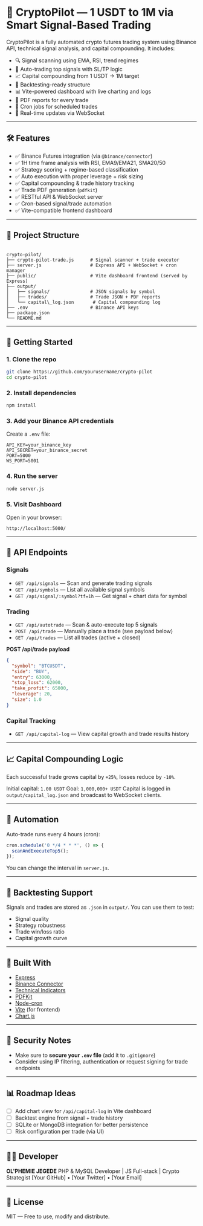
# 🚀 CryptoPilot — 1 USDT to 1M via Smart Signal-Based Trading

CryptoPilot is a fully automated crypto futures trading system using Binance API, technical signal analysis, and capital compounding. It includes:

- 🔍 Signal scanning using EMA, RSI, trend regimes
- 🤖 Auto-trading top signals with SL/TP logic
- 📈 Capital compounding from 1 USDT → 1M target
- 🧠 Backtesting-ready structure
- 📊 Vite-powered dashboard with live charting and logs
- 📁 PDF reports for every trade
- 🔄 Cron jobs for scheduled trades
- 📡 Real-time updates via WebSocket

---

## 🛠 Features

- ✅ Binance Futures integration (via `@binance/connector`)
- ✅ 1H time frame analysis with RSI, EMA9/EMA21, SMA20/50
- ✅ Strategy scoring + regime-based classification
- ✅ Auto execution with proper leverage + risk sizing
- ✅ Capital compounding & trade history tracking
- ✅ Trade PDF generation (`pdfkit`)
- ✅ RESTful API & WebSocket server
- ✅ Cron-based signal/trade automation
- ✅ Vite-compatible frontend dashboard

---

## 📂 Project Structure

```

crypto-pilot/
├── crypto-pilot-trade.js      # Signal scanner + trade executor
├── server.js                  # Express API + WebSocket + cron manager
├── public/                    # Vite dashboard frontend (served by Express)
├── output/
│   ├── signals/               # JSON signals by symbol
│   ├── trades/                # Trade JSON + PDF reports
│   └── capital\_log.json       # Capital compounding log
├── .env                       # Binance API keys
├── package.json
└── README.md

````

---

## 🚀 Getting Started

### 1. Clone the repo

```bash
git clone https://github.com/yourusername/crypto-pilot
cd crypto-pilot
````

### 2. Install dependencies

```bash
npm install
```

### 3. Add your Binance API credentials

Create a `.env` file:

```env
API_KEY=your_binance_key
API_SECRET=your_binance_secret
PORT=5000
WS_PORT=5001
```

### 4. Run the server

```bash
node server.js
```

### 5. Visit Dashboard

Open in your browser:

```
http://localhost:5000/
```

---

## 📡 API Endpoints

### Signals

* `GET /api/signals` — Scan and generate trading signals
* `GET /api/symbols` — List all available signal symbols
* `GET /api/signal/:symbol?tf=1h` — Get signal + chart data for symbol

### Trading

* `GET /api/autotrade` — Scan & auto-execute top 5 signals
* `POST /api/trade` — Manually place a trade (see payload below)
* `GET /api/trades` — List all trades (active + closed)

**POST /api/trade payload**

```json
{
  "symbol": "BTCUSDT",
  "side": "BUY",
  "entry": 63000,
  "stop_loss": 62000,
  "take_profit": 65000,
  "leverage": 20,
  "size": 1.0
}
```

### Capital Tracking

* `GET /api/capital-log` — View capital growth and trade results history

---

## 📈 Capital Compounding Logic

Each successful trade grows capital by `+25%`, losses reduce by `-10%`.

Initial capital: `1.00 USDT`
Goal: `1,000,000+ USDT`
Capital is logged in `output/capital_log.json` and broadcast to WebSocket clients.

---

## 🔄 Automation

Auto-trade runs every 4 hours (cron):

```js
cron.schedule('0 */4 * * *', () => {
  scanAndExecuteTop5();
});
```

You can change the interval in `server.js`.

---

## 🧪 Backtesting Support

Signals and trades are stored as `.json` in `output/`. You can use them to test:

* Signal quality
* Strategy robustness
* Trade win/loss ratio
* Capital growth curve

---

## 🧰 Built With

* [Express](https://expressjs.com/)
* [Binance Connector](https://github.com/binance/binance-connector-node)
* [Technical Indicators](https://www.npmjs.com/package/technicalindicators)
* [PDFKit](https://github.com/foliojs/pdfkit)
* [Node-cron](https://www.npmjs.com/package/node-cron)
* [Vite](https://vitejs.dev/) (for frontend)
* [Chart.js](https://www.chartjs.org/)

---

## 🔐 Security Notes

* Make sure to **secure your `.env` file** (add it to `.gitignore`)
* Consider using IP filtering, authentication or request signing for trade endpoints

---

## 📊 Roadmap Ideas

* [ ] Add chart view for `/api/capital-log` in Vite dashboard
* [ ] Backtest engine from signal + trade history
* [ ] SQLite or MongoDB integration for better persistence
* [ ] Risk configuration per trade (via UI)

---

## 👨‍💻 Developer

**OL'PHEMIE JEGEDE**
PHP & MySQL Developer | JS Full-stack | Crypto Strategist
\[Your GitHub] • \[Your Twitter] • \[Your Email]

---

## 📜 License

MIT — Free to use, modify and distribute.

